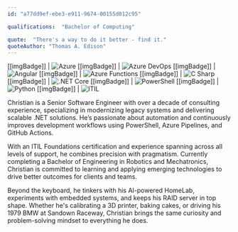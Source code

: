 ```yaml
---
id: "a77dd9ef-ebe3-e911-9674-00155d012c95"

qualifications:  "Bachelor of Computing"

quote:  "There's a way to do it better - find it."
quoteAuthor: "Thomas A. Edison"
---
```

[[imgBadge]]
| ![Azure](../badges/Business-microsoft-azure.png) 
[[imgBadge]]
| ![Azure DevOps](../badges/Business-microsoft-azure-devops.png) 
[[imgBadge]]
| ![Angular](../badges/Developer-angular.png) 
[[imgBadge]]
| ![Azure Functions](../badges/Developer-azure-function.png) 
[[imgBadge]]
| ![C Sharp](../badges/Developer-c-sharp.png) 
[[imgBadge]]
| ![.NET Core](../badges/Developer-dotnet-core.png) 
[[imgBadge]]
| ![PowerShell](../badges/Developer-powershell.png) 
[[imgBadge]]
| ![Python](../badges/Developer-python.png) 
[[imgBadge]]
| ![ITIL](../badges/Business-itil.png) 

Christian is a Senior Software Engineer with over a decade of consulting experience, specializing in modernizing legacy systems and delivering scalable .NET solutions. He’s passionate about automation and continuously improves development workflows using PowerShell, Azure Pipelines, and GitHub Actions.

With an ITIL Foundations certification and experience spanning across all levels of support, he combines precision with pragmatism. Currently completing a Bachelor of Engineering in Robotics and Mechatronics, Christian is committed to learning and applying emerging technologies to drive better outcomes for clients and teams.

Beyond the keyboard, he tinkers with his AI-powered HomeLab, experiments with embedded systems, and keeps his RAID server in top shape. Whether he's calibrating a 3D printer, baking cakes, or driving his 1979 BMW at Sandown Raceway, Christian brings the same curiosity and problem-solving mindset to everything he does.
